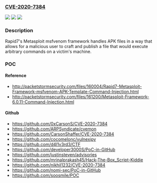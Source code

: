 ### [CVE-2020-7384](https://cve.mitre.org/cgi-bin/cvename.cgi?name=CVE-2020-7384)
![](https://img.shields.io/static/v1?label=Product&message=Metasploit&color=blue)
![](https://img.shields.io/static/v1?label=Version&message=%3C%204.19.0%20&color=brighgreen)
![](https://img.shields.io/static/v1?label=Vulnerability&message=CWE-77%20Improper%20Neutralization%20of%20Special%20Elements%20used%20in%20a%20Command%20('Command%20Injection')&color=brighgreen)

### Description

Rapid7's Metasploit msfvenom framework handles APK files in a way that allows for a malicious user to craft and publish a file that would execute arbitrary commands on a victim's machine.

### POC

#### Reference
- http://packetstormsecurity.com/files/160004/Rapid7-Metasploit-Framework-msfvenom-APK-Template-Command-Injection.html
- http://packetstormsecurity.com/files/161200/Metasploit-Framework-6.0.11-Command-Injection.html

#### Github
- https://github.com/0xCarsonS/CVE-2020-7384
- https://github.com/ARPSyndicate/cvemon
- https://github.com/CarsonShaffer/CVE-2020-7384
- https://github.com/cocomelonc/vulnexipy
- https://github.com/d4l1v3rd3/CTF
- https://github.com/developer3000S/PoC-in-GitHub
- https://github.com/justinsteven/advisories
- https://github.com/mrinalprakash45/Hack-The-Box_Script-Kiddie
- https://github.com/nikhil1232/CVE-2020-7384
- https://github.com/nomi-sec/PoC-in-GitHub
- https://github.com/soosmile/POC

